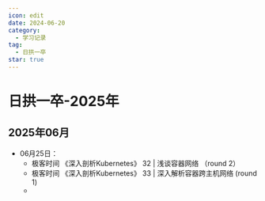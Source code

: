 ```yaml
---
icon: edit
date: 2024-06-20
category:
  - 学习记录
tag:
  - 日拱一卒
star: true
---
```


# 日拱一卒-2025年

## 2025年06月
- 06月25日：
  - 极客时间  《深入剖析Kubernetes》 32 | 浅谈容器网络 （round 2）
  - 极客时间  《深入剖析Kubernetes》 33 | 深入解析容器跨主机网络 (round 1)
  - 